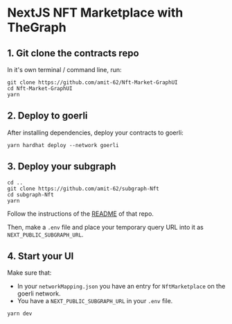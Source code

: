 # NextJS NFT Marketplace with TheGraph

## 1. Git clone the contracts repo

In it's own terminal / command line, run: 

```
git clone https://github.com/amit-62/Nft-Market-GraphUI
cd Nft-Market-GraphUI
yarn
```

## 2. Deploy to goerli 

After installing dependencies, deploy your contracts to goerli:

```
yarn hardhat deploy --network goerli
```

## 3. Deploy your subgraph

```
cd ..
git clone https://github.com/amit-62/subgraph-Nft
cd subgraph-Nft
yarn
```

Follow the instructions of the [README](https://github.com/amit-62/subgraph-Nft) of that repo. 

Then, make a `.env` file and place your temporary query URL into it as `NEXT_PUBLIC_SUBGRAPH_URL`.


## 4. Start your UI

Make sure that:
- In your `networkMapping.json` you have an entry for `NftMarketplace` on the goerli network. 
- You have a `NEXT_PUBLIC_SUBGRAPH_URL` in your `.env` file. 

```
yarn dev
```
